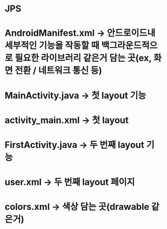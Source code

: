 # JPS

# AndroidManifest.xml -> 안드로이드내 세부적인 기능을 작동할 때 백그라운드적으로 필요한 라이브러리 같은거 담는 곳(ex, 화면 전환 / 네트워크 통신 등)
# MainActivity.java -> 첫 layout 기능
# activity_main.xml -> 첫 layout
# FirstActivity.java -> 두 번째 layout 기능
# user.xml -> 두 번째 layout 페이지
# colors.xml -> 색상 담는 곳(drawable 같은거)
